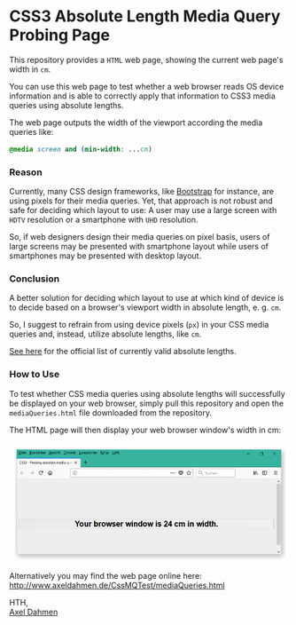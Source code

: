 # CSS3 Absolute Length Media Query Probing Page
This repository provides a `HTML` web page, showing the current web page's width in `cm`.

You can use this web page to test whether a web browser reads OS device information and is able to correctly apply that information to CSS3 media queries using absolute lengths.

The web page outputs the width of the viewport according the media queries like:

```css
@media screen and (min-width: ...cm)
```

### Reason

Currently, many CSS design frameworks, like [Bootstrap](https://getbootstrap.com/) for instance, are using pixels for their media queries. Yet, that approach is not robust and safe for deciding which layout to use: A user may use a large screen with `HDTV` resolution or a smartphone with `UHD` resolution.

So, if web designers design their media queries on pixel basis, users of large screens may be presented with smartphone layout while users of smartphones may be presented with desktop layout.

### Conclusion

A better solution for deciding which layout to use at which kind of device is to decide based on a browser's viewport width in absolute length, e. g. `cm`.

So, I suggest to refrain from using device pixels (`px`) in your CSS media queries and, instead, utilize absolute lengths, like `cm`.

[See here](https://www.w3.org/TR/css-values-3/#absolute-lengths) for the official list of currently valid absolute lengths.

### How to Use

To test whether CSS media queries using absolute lengths will successfully be displayed on your web browser, simply pull this repository and open the `mediaQueries.html` file downloaded from the repository.

The HTML page will then display your web browser window's width in cm:

![Sample Image](sampleImage.png)

Alternatively you may find the web page online here: http://www.axeldahmen.de/CssMQTest/mediaQueries.html

HTH,<br/>
[Axel Dahmen](http://www.axeldahmen.de/)
